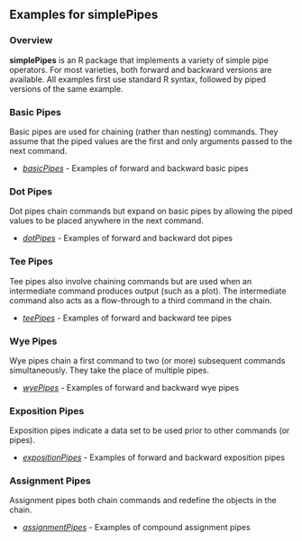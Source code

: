 ## Examples for simplePipes

### Overview

**simplePipes** is an R package that implements a variety of simple pipe operators. For most varieties, both forward and backward versions are available. All examples first use standard R syntax, followed by piped versions of the same example.

### Basic Pipes

Basic pipes are used for chaining (rather than nesting) commands. They assume that the piped values are the first and only arguments passed to the next command.

- [*basicPipes*](./basicPipes.md) - Examples of forward and backward basic pipes

### Dot Pipes

Dot pipes chain commands but expand on basic pipes by allowing the piped values to be placed anywhere in the next command.

- [*dotPipes*](./dotPipes.md) - Examples of forward and backward dot pipes

### Tee Pipes

Tee pipes also involve chaining commands but are used when an intermediate command produces output (such as a plot). The intermediate command also acts as a flow-through to a third command in the chain.

- [*teePipes*](./teePipes.md) - Examples of forward and backward tee pipes

### Wye Pipes

Wye pipes chain a first command to two (or more) subsequent commands simultaneously. They take the place of multiple pipes.

- [*wyePipes*](./wyePipes.md) - Examples of forward and backward wye pipes

### Exposition Pipes

Exposition pipes indicate a data set to be used prior to other commands (or pipes).

- [*expositionPipes*](./expositionPipes.md) - Examples of forward and backward exposition pipes

### Assignment Pipes

Assignment pipes both chain commands and redefine the objects in the chain.

- [*assignmentPipes*](./assignmentPipes.md) - Examples of compound assignment pipes
